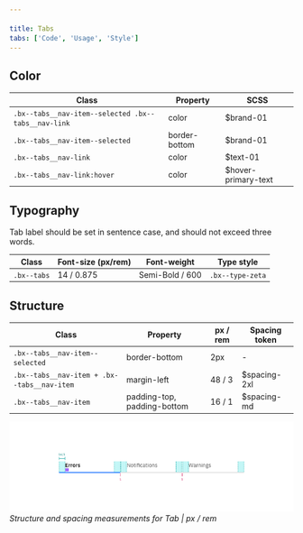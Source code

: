 ```yaml
---

title: Tabs
tabs: ['Code', 'Usage', 'Style']
---
```


## Color

| Class                                               | Property      | SCSS                |
| --------------------------------------------------- | ------------- | ------------------- |
| `.bx--tabs__nav-item--selected .bx--tabs__nav-link` | color         | $brand-01           |
| `.bx--tabs__nav-item--selected`                     | border-bottom | $brand-01           |
| `.bx--tabs__nav-link`                               | color         | $text-01            |
| `.bx--tabs__nav-link:hover`                         | color         | $hover-primary-text |

## Typography

Tab label should be set in sentence case, and should not exceed three words.

| Class       | Font-size (px/rem) | Font-weight     | Type style       |
| ----------- | ------------------ | --------------- | ---------------- |
| `.bx--tabs` | 14 / 0.875         | Semi-Bold / 600 | `.bx--type-zeta` |

## Structure

| Class                                       | Property                    | px / rem | Spacing token |
| ------------------------------------------- | --------------------------- | -------- | ------------- |
| `.bx--tabs__nav-item--selected`             | border-bottom               | 2px      | -             |
| `.bx--tabs__nav-item + .bx--tabs__nav-item` | margin-left                 | 48 / 3   | $spacing-2xl  |
| `.bx--tabs__nav-item`                       | padding-top, padding-bottom | 16 / 1   | $spacing-md   |

![Structure and spacing measurements for Tabs](images/tab-style-1.png)
_Structure and spacing measurements for Tab | px / rem_
